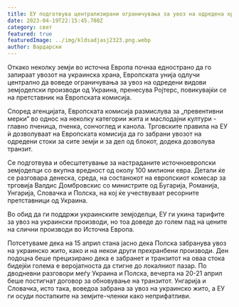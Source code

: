 ```yaml
---
title: ЕУ подготвува централизирани ограничувања за увоз на одредена храна од Украина
date: 2023-04-19T22:15:45.708Z
category: свет
featured: true
featuredImage: ../img/kldsadjasj2323.png.webp
author: Вардарски
---
```


Откако неколку земји во источна Европа почнаа еднострано да го запираат увозот на украинска храна, Европската унија одлучи централно да воведе ограничувања за увоз на одредени видови земјоделски производи од Украина, пренесува Ројтерс, повикувајќи се на претставник на Европската комисија.

Според агенцијата, Европската комисија размислува за „превентивни мерки“ во однос на неколку категории жита и маслодајни култури - главно пченица, пченка, сончоглед и канола. Трговските правила на ЕУ ѝ дозволуваат на Европската комисија да го забрани увозот на одредени стоки за сите земји и за дел од блокот, додека дозволува транзит.

Се подготвува и обесштетување за настраданите источноевропски земјоделци со вкупна вредност од околу 100 милиони евра. Детали ќе се разговара денеска, среда, на состанокот на европскиот комесар за трговија Валдис Домбровскис со министрите од Бугарија, Романија, Унгарија, Словачка и Полска, на кој ќе учествуваат ресорните претставници од Украина.

Во обид да ги поддржи украинските земјоделци, ЕУ ги укина тарифите за увоз на украински производи, но тоа доведе до голем пад на цените на слични производи во Источна Европа.

Потсетуваме дека на 15 април стана јасно дека Полска забранува увоз на украинско жито, како и на некои други прехранбени производи. Ден подоцна беше прецизирано дека е забранет и транзитот на оваа стока бидејќи голема е веројатноста да стигне до локалниот пазар. По дводневни разговори меѓу Украина и Полска, вечерта на 20-21 април беше постигнат договор за обновување на транзитот. Унгарија и Словачка, исто така, воведоа забрана за увоз на украинско жито, а ЕУ ги осуди постапките на земјите-членки како неприфатливи.
